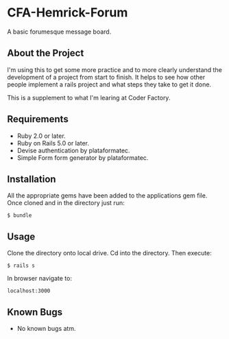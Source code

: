 # CFA-Hemrick-Forum

A basic forumesque message board.

## About the Project

I'm using this to get some more practice and to more clearly understand the development of a project from start to finish. It helps to see how other people implement a rails project and what steps they take to get it done. 

This is a supplement to what I'm learing at Coder Factory.


## Requirements

- Ruby 2.0 or later.
- Ruby on Rails 5.0 or later.
- Devise authentication by plataformatec.
- Simple Form form generator by plataformatec.

## Installation

All the appropriate gems have been added to the applications gem file. Once cloned and in the directory just run:

   `$ bundle`

## Usage

Clone the directory onto local drive. Cd into the directory. Then execute:

`$ rails s`

In browser navigate to:

`localhost:3000`

## Known Bugs

- No known bugs atm.
